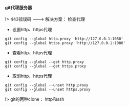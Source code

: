 #### git代理服务器

!> 443错误码 ---> 解决方案： 检查代理

* 设置http、https代理
```
git config --global http.proxy 'http://127.0.0.1:1080'
git config --global https.proxy 'http://127.0.0.1:1080'
```
* 查看http、https代理
```
git config --global --get http.proxy
git config --global --get https.proxy
```
* 取消http、https代理
```
git config --global --unset http.proxy
git config --global --unset https.proxy
```

!>  git的两种clone： http和ssh